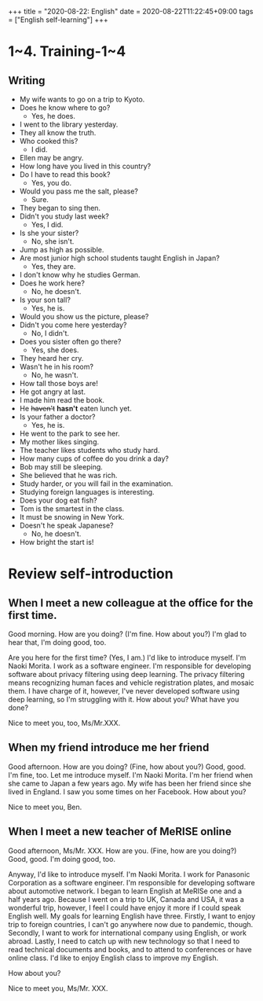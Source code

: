 +++
title =  "2020-08-22: English"
date = 2020-08-22T11:22:45+09:00
tags = ["English self-learning"]
+++

# 1~4. Training-1~4

## Writing

* My wife wants to go on a trip to Kyoto.
* Does he know where to go?
    - Yes, he does.
* I went to the library yesterday.
* They all know the truth.
* Who cooked this?
    - I did.
* Ellen may be angry.
* How long have you lived in this country?
* Do I have to read this book?
    - Yes, you do.
* Would you pass me the salt, please?
    - Sure.
* They began to sing then.
* Didn't you study last week?
    - Yes, I did.
* Is she your sister?
    - No, she isn't.
* Jump as high as possible.
* Are most junior high school students taught English in Japan?
    - Yes, they are.
* I don't know why he studies German.
* Does he work here?
    - No, he doesn't.
* Is your son tall?
    - Yes, he is.
* Would you show us the picture, please?
* Didn't you come here yesterday?
    - No, I didn't.
* Does you sister often go there?
    - Yes, she does.
* They heard her cry.
* Wasn't he in his room?
    - No, he wasn't.
* How tall those boys are!
* He got angry at last.
* I made him read the book.
* He ~~haven't~~ **hasn't** eaten lunch yet.
* Is your father a doctor?
    - Yes, he is.
* He went to the park to see her.
* My mother likes singing.
* The teacher likes students who study hard.
* How many cups of coffee do you drink a day?
* Bob may still be sleeping.
* She believed that he was rich.
* Study harder, or you will fail in the examination.
* Studying foreign languages is interesting.
* Does your dog eat fish?
* Tom is the smartest in the class.
* It must be snowing in New York.
* Doesn't he speak Japanese?
    - No, he doesn't.
* How bright the start is!


# Review self-introduction

## When I meet a new colleague at the office for the first time.

Good morning.
How are you doing?
(I'm fine. How about you?)
I'm glad to hear that, I'm doing good, too.

Are you here for the first time?
(Yes, I am.)
I'd like to introduce myself.
I'm Naoki Morita.
I work as a software engineer.
I'm responsible for developing software about privacy filtering using deep learning.
The privacy filtering means recognizing human faces and vehicle registration plates, and mosaic them.
I have charge of it, however, I've never developed software using deep learning, so I'm struggling with it.
How about you? What have you done?

Nice to meet you, too, Ms/Mr.XXX.

## When my friend introduce me her friend

Good afternoon.
How are you doing?
(Fine, how about you?)
Good, good. I'm fine, too.
Let me introduce myself.
I'm Naoki Morita.
I'm her friend when she came to Japan a few years ago.
My wife has been her friend since she lived in England.
I saw you some times on her Facebook.
How about you?

Nice to meet you, Ben.

## When I meet a new teacher of MeRISE online

Good afternoon, Ms/Mr. XXX.
How are you.
(Fine, how are you doing?)
Good, good. I'm doing good, too.

Anyway, I'd like to introduce myself.
I'm Naoki Morita.
I work for Panasonic Corporation as a software engineer.
I'm responsible for developing software about automotive network.
I began to learn English at MeRISe one and a half years ago.
Because I went on a trip to UK, Canada and USA, it was a wonderful trip,
however, I feel I could have enjoy it more if I could speak English well.
My goals for learning English have three.
Firstly, I want to enjoy trip to foreign countries, I can't go anywhere now due to pandemic, though.
Secondly, I want to work for international company using English, or work abroad.
Lastly, I need to catch up with new technology so that I need to read technical documents and books,
and to attend to conferences or have online class.
I'd like to enjoy English class to improve my English.

How about you?

Nice to meet you, Ms/Mr. XXX.

